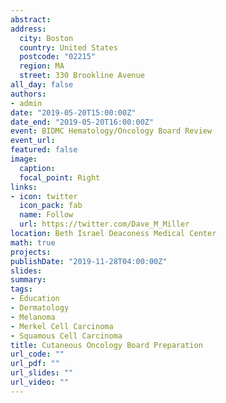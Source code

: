 ```yaml
---
abstract:
address:
  city: Boston
  country: United States
  postcode: "02215"
  region: MA
  street: 330 Brookline Avenue
all_day: false
authors: 
- admin
date: "2019-05-20T15:00:00Z"
date_end: "2019-05-20T16:00:00Z"
event: BIDMC Hematology/Oncology Board Review
event_url: 
featured: false
image:
  caption: 
  focal_point: Right
links:
- icon: twitter
  icon_pack: fab
  name: Follow
  url: https://twitter.com/Dave_M_Miller
location: Beth Israel Deaconess Medical Center
math: true
projects:
publishDate: "2019-11-28T04:00:00Z"
slides:  
summary: 
tags:
- Education
- Dermatology
- Melanoma
- Merkel Cell Carcinoma
- Squamous Cell Carcinoma
title: Cutaneous Oncology Board Preparation
url_code: ""
url_pdf: ""
url_slides: ""
url_video: ""
---
```

